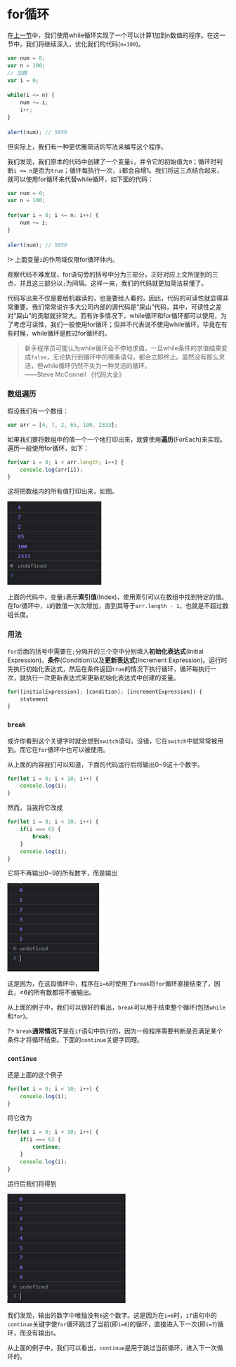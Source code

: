 # for循环

在[上一节](/js-tutorial/6.md)中，我们使用while循环实现了一个可以计算1加到n数值的程序。在这一节中，我们将继续深入，优化我们的代码(`n=100`)。

```js
var num = 0;
var n = 100;
// 加数
var i = 0;

while(i <= n) {
    num += i;
    i++;
}

alert(num); // 5050
```

但实际上，我们有一种更优雅简洁的写法来编写这个程序。

我们发现，我们原本的代码中创建了一个变量`i`，并令它的初始值为`0`；循环时判断`i <= n`是否为`true`；循环每执行一次，`i`都会自增1。我们将这三点结合起来，就可以使用for循环来代替while循环，如下面的代码：

```js
var num = 0;
var n = 100;

for(var i = 0; i <= n; i++) {
    num += i;
}

alert(num); // 5050
```

!> 上面变量`i`的作用域仅限for循环体内。

观察代码不难发现，for语句旁的括号中分为三部分，正好对应上文所提到的三点，并且这三部分以`;`为间隔。这样一来，我们的代码就更加简洁易懂了。

代码写出来不仅是要给机器读的，也是要给人看的，因此，代码的可读性就显得非常重要。我们常常说许多大公司内部的源代码是“屎山”代码，其中，可读性之差对“屎山”的贡献就非常大。而有许多情况下，while循环和for循环都可以使用，为了考虑可读性，我们一般使用for循环；但并不代表说不使用while循环，毕竟在有些时候，while循环是胜过for循环的。

> 新手程序员可能认为while循环会不停地求值，一旦while条件的求值结果变成`false`，无论执行到循环中的哪条语句，都会立即终止。虽然没有那么灵活，但while循环仍然不失为一种灵活的循环。<br>——Steve McConnell 《代码大全》

### 数组遍历

假设我们有一个数组：

```js
var arr = [4, 7, 2, 65, 100, 2333];
```

如果我们要将数组中的值一个一个地打印出来，就要使用**遍历**(ForEach)来实现。遍历一般使用for循环，如下：

```js
for(var i = 0; i < arr.length; i++) {
    console.log(arr[i]);
}
```

这将把数组内的所有值打印出来，如图。

![7-1](../img/js-7-1.png)

上面的代码中，变量`i`表示**索引值**(Index)，使用索引可以在数组中找到特定的值。在for循环中，`i`的数值一次次增加，直到其等于`arr.length - 1`，也就是不超过数组长度。

### 用法

`for`后面的括号中需要在`;`分隔开的三个空中分别填入**初始化表达式**(Initial Expression)、**条件**(Condition)以及**更新表达式**(Increment Expression)。运行时先执行初始化表达式，然后在条件返回`true`的情况下执行循环，循环每执行一次，就执行一次更新表达式来更新初始化表达式中创建的变量。

```js
for([initialExpression]; [condition]; [incrementExpression]) {
    statement
}
```

### `break`

或许你看到这个关键字时就会想到`switch`语句，没错，它在`switch`中就常常被用到。而它在`for`循环中也可以被使用。

从上面的内容我们可以知道，下面的代码运行后将输出0~9这十个数字。

```js
for(let i = 0; i < 10; i++) {
    console.log(i);
}
```

然而，当我将它改成

```js
for(let i = 0; i < 10; i++) {
    if(i === 6) {
        break;
    }
    console.log(i);
}
```

它将不再输出0~9的所有数字，而是输出

![7-2](../img/js-7-2.png)

这是因为，在这段循环中，程序在`i=6`时使用了`break`将`for`循环直接结束了，因此，≥6的所有数都将不被输出。

从上面的例子中，我们可以很好的看出，`break`可以用于结束整个循环(包括`while`和`for`)。

?> `break`**通常情况下**是在`if`语句中执行的，因为一般程序需要判断是否满足某个条件才将循环结束。下面的`continue`关键字同理。

### `continue`

还是上面的这个例子

```js
for(let i = 0; i < 10; i++) {
    console.log(i);
}
```

将它改为

```js
for(let i = 0; i < 10; i++) {
    if(i === 6) {
        continue;
    }
    console.log(i);
}
```

运行后我们将得到

![7-3](../img/js-7-3.png)

我们发现，输出的数字中唯独没有`6`这个数字。这是因为在`i=6`时，`if`语句中的`continue`关键字使`for`循环跳过了当前(即`i=6`)的循环，直接进入下一次(即`i=7`)循环，而没有输出`6`。

从上面的例子中，我们可以看出，`continue`是用于跳过当前循环，进入下一次循环的。
